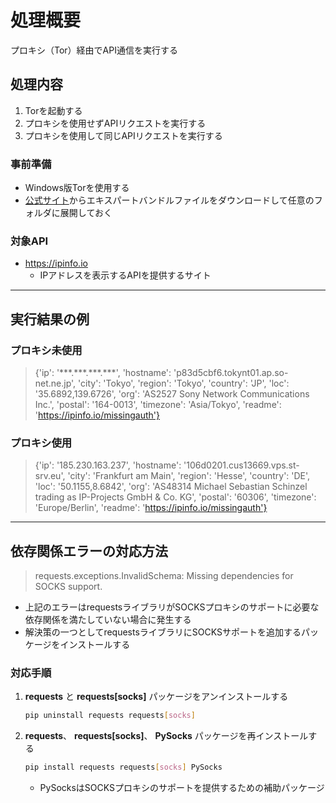 # 処理概要

プロキシ（Tor）経由でAPI通信を実行する

## 処理内容

1. Torを起動する
2. プロキシを使用せずAPIリクエストを実行する
3. プロキシを使用して同じAPIリクエストを実行する

### 事前準備

* Windows版Torを使用する
* [公式サイト](https://www.torproject.org/ja/download/tor/)からエキスパートバンドルファイルをダウンロードして任意のフォルダに展開しておく

### 対象API

* https://ipinfo.io
  * IPアドレスを表示するAPIを提供するサイト

---

## 実行結果の例

### プロキシ未使用

> {'ip': '\*\*\*.\*\*\*.\*\*\*.\*\*\*', 'hostname': 'p83d5cbf6.tokynt01.ap.so-net.ne.jp', 'city': 'Tokyo', 'region': 'Tokyo', 'country': 'JP', 'loc': '35.6892,139.6726', 'org': 'AS2527 Sony Network Communications Inc.', 'postal': '164-0013', 'timezone': 'Asia/Tokyo', 'readme': 'https://ipinfo.io/missingauth'}

### プロキシ使用

> {'ip': '185.230.163.237', 'hostname': '106d0201.cus13669.vps.st-srv.eu', 'city': 'Frankfurt am Main', 'region': 'Hesse', 'country': 'DE', 'loc': '50.1155,8.6842', 'org': 'AS48314 Michael Sebastian Schinzel trading as IP-Projects GmbH & Co. KG', 'postal': '60306', 'timezone': 'Europe/Berlin', 'readme': 'https://ipinfo.io/missingauth'}

---

## 依存関係エラーの対応方法

> requests.exceptions.InvalidSchema: Missing dependencies for SOCKS support.

* 上記のエラーはrequestsライブラリがSOCKSプロキシのサポートに必要な依存関係を満たしていない場合に発生する
* 解決策の一つとしてrequestsライブラリにSOCKSサポートを追加するパッケージをインストールする

### 対応手順

1. **requests** と **requests[socks]** パッケージをアンインストールする

    ```bash
    pip uninstall requests requests[socks]
    ```

2. **requests**、 **requests[socks]**、 **PySocks** パッケージを再インストールする

    ```bash
    pip install requests requests[socks] PySocks
    ```

    * PySocksはSOCKSプロキシのサポートを提供するための補助パッケージ